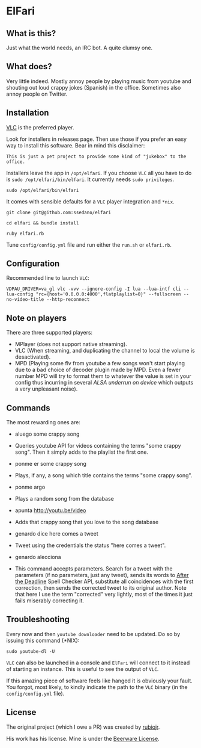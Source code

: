 # ElFari
## What is this?

Just what the world needs, an IRC bot. A quite clumsy one.

## What does?

Very little indeed. Mostly annoy people by playing music from youtube and shouting out loud crappy jokes (Spanish) in the office. Sometimes also annoy people on Twitter.

## Installation

[VLC](http://www.videolan.org) is the preferred player.

Look for installers in releases page. Then use those if you prefer an easy way to install this software. Bear in mind this disclaimer:

`This is just a pet project to provide some kind of "jukebox" to the office.`

Installers leave the app in `/opt/elfari`. If you choose `VLC` all you have to do is `sudo /opt/elfari/bin/elfari`. It currently needs `sudo privileges`.

```
sudo /opt/elfari/bin/elfari
```

It comes with sensible defaults for a `VLC` player integration and `*nix`.

```
git clone git@github.com:ssedano/elfari

cd elfari && bundle install

ruby elfari.rb
```

Tune `config/config.yml` file and run either the `run.sh` or `elfari.rb`.

## Configuration

Recommended line to launch `VLC`:

```
VDPAU_DRIVER=va_gl vlc -vvv --ignore-config -I lua --lua-intf cli --lua-config "rc={host='0.0.0.0:4000',flatplaylist=0}" --fullscreen --no-video-title --http-reconnect
```

## Note on players

There are three supported players:

* MPlayer (does not support native streaming).
* VLC (When streaming, and duplicating the channel to local the volume is desactivated).
* MPD (Playing some flv from youtube a few songs won't start playing due to a bad choice of decoder plugin made by MPD. Even a fewer number MPD will try to format them to whatever the value is set in your config thus incurring in several <i>ALSA underrun on device </i> which outputs a very unpleasant noise).

## Commands

The most rewarding ones are:

* aluego some crappy song
- Queries youtube API for videos containing the terms "some crappy song". Then it simply adds to the playlist the first one.

* ponme er some crappy song
- Plays, if any, a song which title contains the terms "some crappy song".

* ponme argo
- Plays a random song from the database

* apunta http://youtu.be/video
- Adds that crappy song that you love to the song database

* genardo dice here comes a tweet
- Tweet using the credentials the status "here comes a tweet".

* genardo alecciona
- This command accepts parameters. Search for a tweet with the parameters (if no parameters, just any tweet), sends its words to [After the Deadline](http://www.afterthedeadline.com/api.slp) Spell Checker API, substitute all coincidences with the first correction, then sends the corrected tweet to its original author. Note that here I use the term "corrected" very lightly, most of the times it just fails miserably correcting it.

## Troubleshooting

Every now and then `youtube downloader` need to be updated. Do so by issuing this command (\*NIX):

```
sudo youtube-dl -U
```

`VLC` can also be launched in a console and `ElFari` will connect to it instead of starting an instance. This is useful to see the output of `VLC`.

If this amazing piece of software feels like hanged it is obviously your fault. You forgot, most likely, to kindly indicate the path to the `VLC` binary (in the `config/config.yml` file).

## License

The original project (which I owe a PR) was created by [rubiojr](https://github.com/rubiojr).

His work has his license. Mine is under the [Beerware License](http://en.wikipedia.org/wiki/Beerware).

